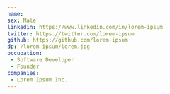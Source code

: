 ```yaml
---
name:
sex: Male
linkedin: https://www.linkedin.com/in/lorem-ipsum
twitter: https://twitter.com/lorem-ipsum
github: https://github.com/lorem-ipsum
dp: /lorem-ipsum/lorem.jpg
occupation:
 - Software Developer
 - Founder
companies:
 - Lorem Ipsum Inc.
---
```


<!-- content of the invidual goes here -->
